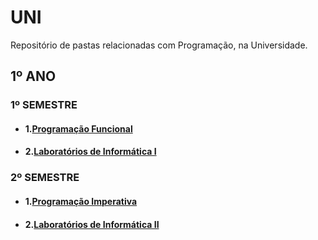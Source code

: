 # UNI

Repositório de pastas relacionadas com Programação, na Universidade.

## 1º ANO 

### 1º SEMESTRE

- #### 1.[Programação Funcional](https://github.com/diogovieira63/UNI/tree/master/1%C2%BAano/1%C2%BASemestre/Programa%C3%A7%C3%A3o%20Funcional)
- #### 2.[Laboratórios de Informática I](https://github.com/diogovieira63/UNI/tree/master/1%C2%BAano/1%C2%BASemestre/LI1)

### 2º SEMESTRE

- #### 1.[Programação Imperativa](https://github.com/diogovieira63/UNI/tree/master/1%C2%BAano/2%C2%BASemestre/PI)
- #### 2.[Laboratórios de Informática II](https://github.com/diogovieira63/UNI/tree/master/1%C2%BAano/2%C2%BASemestre/LI2)
